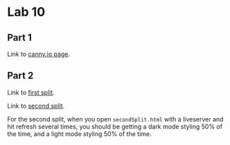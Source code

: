# Lab 10

## Part 1
Link to [canny.io page](https://cse110-lab10-will-chung.canny.io/).

## Part 2
Link to [first split](https://will-chung.github.io/Lab10/index.html).

Link to [second split](https://will-chung.github.io/Lab10/secondSplit.html).


For the second split, when you open `secondSplit.html` with a liveserver and hit refresh several times, you should be getting a dark mode styling 50% of the time, and a light mode styling 50% of the time.
